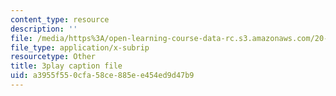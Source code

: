 ```yaml
---
content_type: resource
description: ''
file: /media/https%3A/open-learning-course-data-rc.s3.amazonaws.com/20-020-introduction-to-biological-engineering-design-spring-2009/a3955f550cfa58ce885ee454ed9d47b9_gTtZrPy_SzQ.vtt
file_type: application/x-subrip
resourcetype: Other
title: 3play caption file
uid: a3955f55-0cfa-58ce-885e-e454ed9d47b9
---
```

